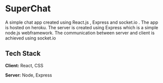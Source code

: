 
# SuperChat

A simple chat app created using React.js , Express and socket.io . The app is hosted on heroku. 
The server is created using Express which is a simple node.js webframework. The communication between server and client is achieved using socket.io


## Tech Stack

**Client:** React, CSS

**Server:** Node, Express

